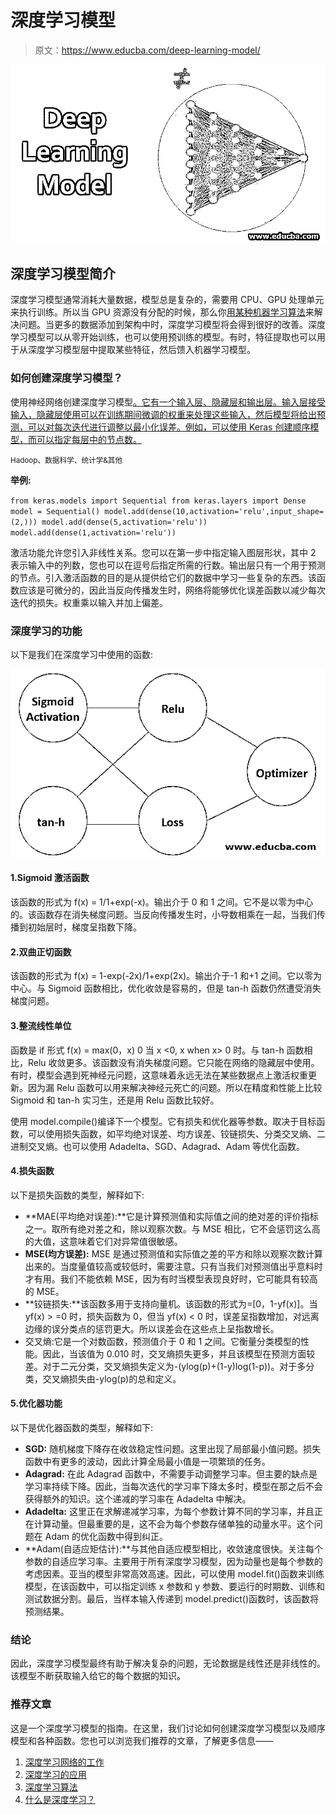 # 深度学习模型

> 原文：<https://www.educba.com/deep-learning-model/>

![Deep Learning Model](img/468fb187e437a38297605201ff42ace5.png)



## 深度学习模型简介

深度学习模型通常消耗大量数据，模型总是复杂的，需要用 CPU、GPU 处理单元来执行训练。所以当 GPU 资源没有分配的时候，那么你[用某种机器学习算法](https://www.educba.com/machine-learning-algorithms/)来解决问题。当更多的数据添加到架构中时，深度学习模型将会得到很好的改善。深度学习模型可以从零开始训练，也可以使用预训练的模型。有时，特征提取也可以用于从深度学习模型层中提取某些特征，然后馈入机器学习模型。

### 如何创建深度学习模型？

使用神经网络创建深度学习模型[。它有一个输入层、隐藏层和输出层。输入层接受输入，隐藏层使用可以在训练期间微调的权重来处理这些输入，然后模型将给出预测，可以对每次迭代进行调整以最小化误差。例如，可以使用 Keras 创建顺序模型，而可以指定每层中的节点数。](https://www.educba.com/what-is-neural-networks/)

<small>Hadoop、数据科学、统计学&其他</small>

**举例:**

`from keras.models import Sequential
from keras.layers import Dense
model = Sequential()
model.add(dense(10,activation='relu',input_shape=(2,)))
model.add(dense(5,activation='relu'))
model.add(dense(1,activation='relu'))`

激活功能允许您引入非线性关系。您可以在第一步中指定输入图层形状，其中 2 表示输入中的列数，您也可以在逗号后指定所需的行数。输出层只有一个用于预测的节点。引入激活函数的目的是从提供给它们的数据中学习一些复杂的东西。该函数应该是可微分的，因此当反向传播发生时，网络将能够优化误差函数以减少每次迭代的损失。权重乘以输入并加上偏差。

### 深度学习的功能

以下是我们在深度学习中使用的函数:

![using in deep learning](img/7c33ee2d6eb4f5bcb06860f52fab1fd4.png)



#### 1.Sigmoid 激活函数

该函数的形式为 f(x) = 1/1+exp(-x)。输出介于 0 和 1 之间。它不是以零为中心的。该函数存在消失梯度问题。当反向传播发生时，小导数相乘在一起，当我们传播到初始层时，梯度呈指数下降。

#### 2.双曲正切函数

该函数的形式为 f(x) = 1-exp(-2x)/1+exp(2x)。输出介于-1 和+1 之间。它以零为中心。与 Sigmoid 函数相比，优化收敛是容易的，但是 tan-h 函数仍然遭受消失梯度问题。

#### 3.整流线性单位

函数是 if 形式 f(x) = max(0，x) 0 当 x <0, x when x> 0 时。与 tan-h 函数相比，Relu 收敛更多。该函数没有消失梯度问题。它只能在网络的隐藏层中使用。有时，模型会遇到死神经元问题，这意味着永远无法在某些数据点上激活权重更新。因为漏 Relu 函数可以用来解决神经元死亡的问题。所以在精度和性能上比较 Sigmoid 和 tan-h 实习生，还是用 Relu 函数比较好。

使用 model.compile()编译下一个模型。它有损失和优化器等参数。取决于目标函数，可以使用损失函数，如平均绝对误差、均方误差、铰链损失、分类交叉熵、二进制交叉熵。也可以使用 Adadelta、SGD、Adagrad、Adam 等优化函数。

#### 4.损失函数

以下是损失函数的类型，解释如下:

*   **MAE(平均绝对误差):**它是计算预测值和实际值之间的绝对差的评价指标之一。取所有绝对差之和，除以观察次数。与 MSE 相比，它不会惩罚这么高的大值，这意味着它们对异常值很敏感。
*   **MSE(均方误差):** MSE 是通过预测值和实际值之差的平方和除以观察次数计算出来的。当度量值较高或较低时，需要注意。只有当我们对预测值出乎意料时才有用。我们不能依赖 MSE，因为有时当模型表现良好时，它可能具有较高的 MSE。
*   **铰链损失:**该函数多用于支持向量机。该函数的形式为=[0，1-yf(x)]。当 yf(x) > =0 时，损失函数为 0，但当 yf(x) < 0 时，误差呈指数增加，对远离边缘的误分类点的惩罚更大。所以误差会在这些点上呈指数增长。
*   交叉熵:它是一个对数函数，预测值介于 0 和 1 之间。它衡量分类模型的性能。因此，当该值为 0.010 时，交叉熵损失更多，并且该模型在预测方面较差。对于二元分类，交叉熵损失定义为-(ylog(p)+(1-y)log(1-p))。对于多分类，交叉熵损失由-ylog(p)的总和定义。

#### 5.优化器功能

以下是优化器函数的类型，解释如下:

*   **SGD:** 随机梯度下降存在收敛稳定性问题。这里出现了局部最小值问题。损失函数中有更多的波动，因此计算全局最小值是一项繁琐的任务。
*   **Adagrad:** 在此 Adagrad 函数中，不需要手动调整学习率。但主要的缺点是学习率持续下降。因此，当每次迭代的学习率下降太多时，模型在那之后不会获得额外的知识。这个递减的学习率在 Adadelta 中解决。
*   **Adadelta:** 这里正在求解递减学习率，为每个参数计算不同的学习率，并且正在计算动量。但最重要的是，这不会为每个参数存储单独的动量水平。这个问题在 Adam 的优化函数中得到纠正。
*   **Adam(自适应矩估计):**与其他自适应模型相比，收敛速度很快。关注每个参数的自适应学习率。主要用于所有深度学习模型，因为动量也是每个参数的考虑因素。亚当的模型非常高效高速。因此，可以使用 model.fit()函数来训练模型，在该函数中，可以指定训练 x 参数和 y 参数、要运行的时期数、训练和测试数据分割。最后，当样本输入传递到 model.predict()函数时，该函数将预测结果。

### 结论

因此，深度学习模型最终有助于解决复杂的问题，无论数据是线性还是非线性的。该模型不断获取输入给它的每个数据的知识。

### 推荐文章

这是一个深度学习模型的指南。在这里，我们讨论如何创建深度学习模型以及顺序模型和各种函数。您也可以浏览我们推荐的文章，了解更多信息——

1.  [深度学习网络的工作](https://www.educba.com/deep-learning-networks/)
2.  [深度学习的应用](https://www.educba.com/application-of-deep-learning/)
3.  [深度学习算法](https://www.educba.com/deep-learning-algorithms/)
4.  [什么是深度学习？](https://www.educba.com/what-is-deep-learning/)





